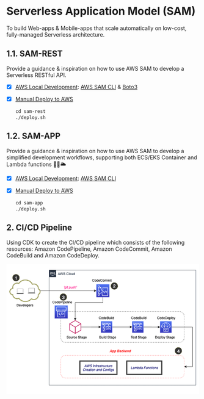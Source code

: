 # Serverless Application Model (SAM)

To build Web-apps & Mobile-apps that scale automatically on low-cost, fully-managed Serverless architecture.

## 1.1. SAM-REST

Provide a guidance & inspiration on how to use AWS SAM to develop a Serverless RESTful API.

* [x] [AWS Local Development](https://devsecops.job4u.io/en/serverless/sam-local): [AWS SAM CLI](https://docs.aws.amazon.com/serverless-application-model/latest/developerguide/serverless-sam-cli-install.html) & [Boto3](https://boto3.amazonaws.com/v1/documentation/api/latest/guide/quickstart.html#installation)
    
* [x] [Manual Deploy to AWS](https://devsecops.job4u.io/en/serverless/manual-deploy)

    ```
    cd sam-rest
    ./deploy.sh
    ```
    
## 1.2. SAM-APP

Provide a guidance & inspiration on how to use AWS SAM to develop a simplified development workflows, supporting both ECS/EKS Container and Lambda functions 🎯🚀🌥

* [x] [AWS Local Development](https://devsecops.job4u.io/en/serverless/sam-local): [AWS SAM CLI](https://docs.aws.amazon.com/serverless-application-model/latest/developerguide/serverless-sam-cli-install.html)
    
* [x] [Manual Deploy to AWS](https://devsecops.job4u.io/en/serverless/manual-deploy)

    ```
    cd sam-app
    ./deploy.sh
    ```

## 2. CI/CD Pipeline

Using CDK to create the CI/CD pipeline which consists of the following resources: Amazon CodePipeline, Amazon CodeCommit, Amazon CodeBuild and Amazon CodeDeploy.

<p align="center">
    <img src="README/images/SAM_CICD-Pipeline.png" alt="SAM CI/CD Pipeline"/>
</p>
